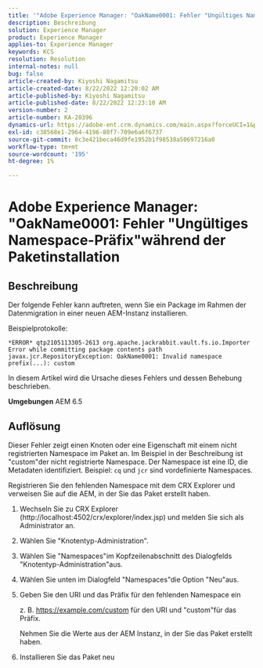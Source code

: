 ```yaml
---
title: '"Adobe Experience Manager: "OakName0001: Fehler "Ungültiges Namespace-Präfix"während der Paketinstallation"'
description: Beschreibung
solution: Experience Manager
product: Experience Manager
applies-to: Experience Manager
keywords: KCS
resolution: Resolution
internal-notes: null
bug: false
article-created-by: Kiyoshi Nagamitsu
article-created-date: 8/22/2022 12:20:02 AM
article-published-by: Kiyoshi Nagamitsu
article-published-date: 8/22/2022 12:23:10 AM
version-number: 2
article-number: KA-20396
dynamics-url: https://adobe-ent.crm.dynamics.com/main.aspx?forceUCI=1&pagetype=entityrecord&etn=knowledgearticle&id=3431d625-b021-ed11-b83e-002248086696
exl-id: c38568e1-2964-4196-80f7-709e6a6f6737
source-git-commit: 0c3e421beca46d9fe1952b1f98538a50697216a0
workflow-type: tm+mt
source-wordcount: '195'
ht-degree: 1%

---
```


# Adobe Experience Manager: &quot;OakName0001: Fehler &quot;Ungültiges Namespace-Präfix&quot;während der Paketinstallation

## Beschreibung


Der folgende Fehler kann auftreten, wenn Sie ein Package im Rahmen der Datenmigration in einer neuen AEM-Instanz installieren.

Beispielprotokolle:


```
*ERROR* qtp2105113305-2613 org.apache.jackrabbit.vault.fs.io.Importer Error while committing package contents path javax.jcr.RepositoryException: OakName0001: Invalid namespace prefix(...): custom
```




In diesem Artikel wird die Ursache dieses Fehlers und dessen Behebung beschrieben.

<b>Umgebungen</b>
AEM 6.5


## Auflösung


Dieser Fehler zeigt einen Knoten oder eine Eigenschaft mit einem nicht registrierten Namespace im Paket an.
Im Beispiel in der Beschreibung ist &quot;custom&quot;der nicht registrierte Namespace.
Der Namespace ist eine ID, die Metadaten identifiziert. Beispiel: `cq` und `jcr` sind vordefinierte Namespaces.

Registrieren Sie den fehlenden Namespace mit dem CRX Explorer und verweisen Sie auf die AEM, in der Sie das Paket erstellt haben.

1. Wechseln Sie zu CRX Explorer (http://localhost:4502/crx/explorer/index.jsp) und melden Sie sich als Administrator an.
2. Wählen Sie &quot;Knotentyp-Administration&quot;.
3. Wählen Sie &quot;Namespaces&quot;im Kopfzeilenabschnitt des Dialogfelds &quot;Knotentyp-Administration&quot;aus.
4. Wählen Sie unten im Dialogfeld &quot;Namespaces&quot;die Option &quot;Neu&quot;aus.
5. Geben Sie den URI und das Präfix für den fehlenden Namespace ein

   z. B. https://example.com/custom für den URI und &quot;custom&quot;für das Präfix.

   Nehmen Sie die Werte aus der AEM Instanz, in der Sie das Paket erstellt haben.

6. Installieren Sie das Paket neu
